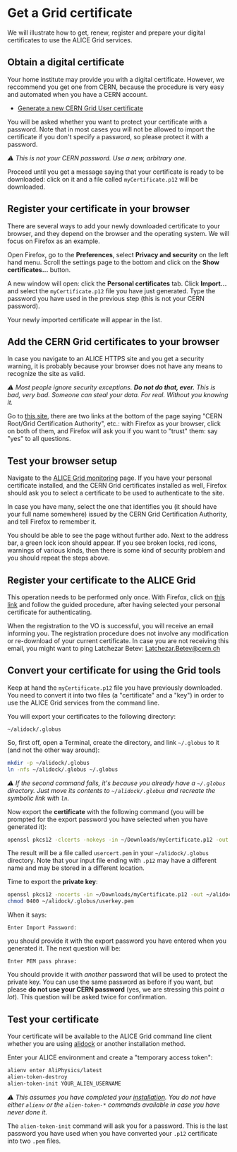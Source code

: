Get a Grid certificate
======================

We will illustrate how to get, renew, register and prepare your digital certificates to use the
ALICE Grid services.


## Obtain a digital certificate

Your home institute may provide you with a digital certificate. However, we reccommend you get one
from CERN, because the procedure is very easy and automated when you have a CERN account.

* [Generate a new CERN Grid User
   certificate](https://ca.cern.ch/ca/user/Request.aspx?template=EE2User)

You will be asked whether you want to protect your certificate with a password. Note that in most
cases you will not be allowed to import the certificate if you don't specify a password, so please
protect it with a password.

_⚠️ This is not your CERN password. Use a new, arbitrary one._

Proceed until you get a message saying that your certificate is ready to be downloaded: click on it
and a file called `myCertificate.p12` will be downloaded.


## Register your certificate in your browser

There are several ways to add your newly downloaded certificate to your browser, and they depend on
the browser and the operating system. We will focus on Firefox as an example.

Open Firefox, go to the **Preferences**, select **Privacy and security** on the left hand menu.
Scroll the settings page to the bottom and click on the **Show certificates...** button.

A new window will open: click the **Personal certificates** tab. Click **Import...** and select the
`myCertificate.p12` file you have just generated. Type the password you have used in the
previous step (this is not your CERN password).

Your newly imported certificate will appear in the list.


## Add the CERN Grid certificates to your browser

In case you navigate to an ALICE HTTPS site and you get a security warning, it is probably because
your browser does not have any means to recognize the site as valid.

_⚠️ Most people ignore security exceptions. **Do not do that, ever.** This is bad, very bad. Someone
can steal your data. For real. Without you knowing it._

Go to [this site](https://cafiles.cern.ch/cafiles/certificates/Grid.aspx), there are two links at
the bottom of the page saying "CERN Root/Grid Certification Authority", etc.: with Firefox as your
browser, click on both of them, and Firefox will ask you if you want to "trust" them: say "yes" to
all questions.


## Test your browser setup

Navigate to the [ALICE Grid monitoring](https://alimonitor.cern.ch/) page. If you have your personal
certificate installed, and the CERN Grid certificates installed as well, Firefox should ask you to
select a certificate to be used to authenticate to the site.

In case you have many, select the one that identifies you (it should have your full name somewhere)
issued by the CERN Grid Certification Authority, and tell Firefox to remember it.

You should be able to see the page without further ado. Next to the address bar, a green lock icon
should appear. If you see broken locks, red icons, warnings of various kinds, then there is some
kind of security problem and you should repeat the steps above.


## Register your certificate to the ALICE Grid

This operation needs to be performed only once. With Firefox, click on [this
link](https://voms2.cern.ch:8443/voms/alice) and follow the guided procedure, after having selected
your personal certificate for authenticating.

When the registration to the VO is successful, you will receive an email informing you. The
registration procedure does not involve any modification or re-download of your current certificate.
In case you are not receiving this email, you might want to ping Latchezar Betev:
<Latchezar.Betev@cern.ch>


## Convert your certificate for using the Grid tools

Keep at hand the `myCertificate.p12` file you have previously downloaded. You need to convert it
into two files (a "certificate" and a "key") in order to use the ALICE Grid services from the
command line.

You will export your certificates to the following directory:

```
~/alidock/.globus
```

So, first off, open a Terminal, create the directory, and link `~/.globus` to it (and not the other
way around):

```bash
mkdir -p ~/alidock/.globus
ln -nfs ~/alidock/.globus ~/.globus
```

_⚠️ If the second command fails, it's because you already have a `~/.globus` directory. Just move its
contents to `~/alidock/.globus` and recreate the symbolic link with `ln`._

Now export the **certificate** with the following command (you will be prompted for the export
password you have selected when you have generated it):

```bash
openssl pkcs12 -clcerts -nokeys -in ~/Downloads/myCertificate.p12 -out ~/alidock/.globus/usercert.pem
```

The result will be a file called `usercert.pem` in your `~/alidock/.globus` directory. Note that
your input file ending with `.p12` may have a different name and may be stored in a different
location.

Time to export the **private key**:

```bash
openssl pkcs12 -nocerts -in ~/Downloads/myCertificate.p12 -out ~/alidock/.globus/userkey.pem
chmod 0400 ~/alidock/.globus/userkey.pem
```

When it says:

```
Enter Import Password:
```

you should provide it with the export password you have entered when you generated it. The next
question will be:

```
Enter PEM pass phrase:
```

You should provide it with _another_ password that will be used to protect the private key. You can
use the same password as before if you want, but please **do not use your CERN password** (yes, we
are stressing this point _a lot_). This question will be asked twice for confirmation.


## Test your certificate

Your certificate will be available to the ALICE Grid command line client whether you are using
[alidock](https://github.com/alidock/alidock/wiki) or another installation method.

Enter your ALICE environment and create a "temporary access token":

```bash
alienv enter AliPhysics/latest
alien-token-destroy
alien-token-init YOUR_ALIEN_USERNAME
```

_⚠️ This assumes you have completed your [installation](../building/README.md). You do not have
either `alienv` or the `alien-token-*` commands available in case you have never done it._

The `alien-token-init` command will ask you for a password. This is the last password you have used
when you have converted your `.p12` certificate into two `.pem` files.
